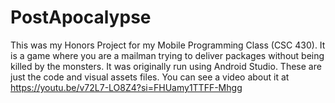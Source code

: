 # PostApocalypse

This was my Honors Project for my Mobile Programming Class (CSC 430).
It is a game where you are a mailman trying to deliver packages without being killed by the monsters.
It was originally run using Android Studio. These are just the code and visual assets files.
You can see a video about it at https://youtu.be/v72L7-LO8Z4?si=FHUamy1TTFF-Mhgg
